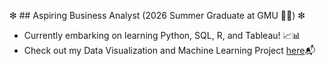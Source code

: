❇ ## Aspiring Business Analyst (2026 Summer Graduate at GMU 👩‍🎓) ❇

* Currently embarking on learning Python, SQL, R, and Tableau! 📈📊
* Check out my Data Visualization and Machine Learning Project [here](****)📬
<!--
**JasaGellert/JasaGellert** is a ✨ _special_ ✨ repository because its `README.md` (this file) appears on your GitHub profile.

Here are some ideas to get you started:

- 🔭 I’m currently working on ...
- 🌱 I’m currently learning ...
- 👯 I’m looking to collaborate on ...
- 🤔 I’m looking for help with ...
- 💬 Ask me about ...
- 📫 How to reach me: ...
- 😄 Pronouns: ...
- ⚡ Fun fact: ...
-->
